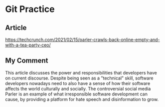# Git Practice

## Article
https://techcrunch.com/2021/02/15/parler-crawls-back-online-empty-and-with-a-tea-party-ceo/

## My Comment

This article discusses the power and responsibilities that developers have on current discourse. Despite being seen as a "technical" skill, software developers nowadays need to also have a sense of how their software affects the world culturally and socially. The controversial social media Parler is an example of what irresponsible software development can cause, by providing a platform for hate speech and disinformation to grow. 